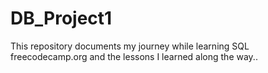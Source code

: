 # DB_Project1
This repository documents my journey while learning SQL freecodecamp.org and the lessons I learned along the way..
